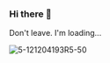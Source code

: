 ### Hi there 👋
Don't leave. I'm loading...

![5-121204193R5-50](https://user-images.githubusercontent.com/17404296/110807278-d4780f80-82bd-11eb-8930-d6ffd22acd24.gif) 


<!--
**leyayun/leyayun** is a ✨ _special_ ✨ repository because its `README.md` (this file) appears on your GitHub profile.

Here are some ideas to get you started:

- 🔭 I’m currently working on ...
- 🌱 I’m currently learning ...
- 👯 I’m looking to collaborate on ...
- 🤔 I’m looking for help with ...
- 💬 Ask me about ...
- 📫 How to reach me: ...
- 😄 Pronouns: ...
- ⚡ Fun fact: ...
-->
 
